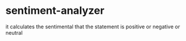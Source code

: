 # sentiment-analyzer
it calculates the sentimental that the statement is positive or negative or neutral
